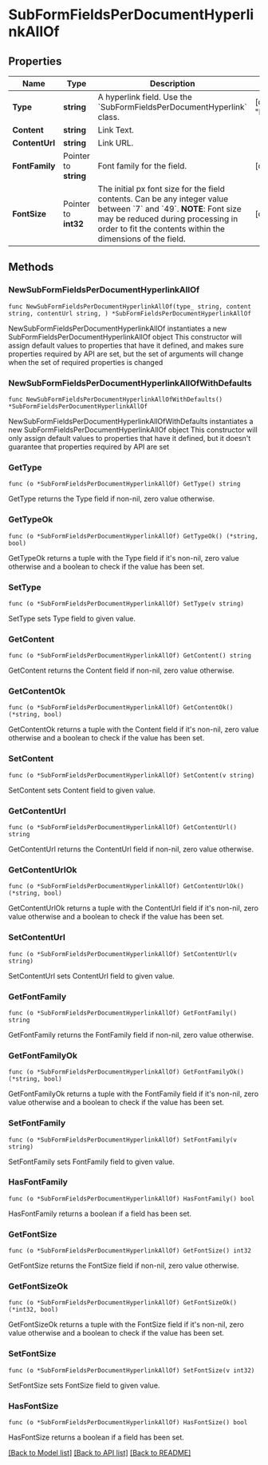 # SubFormFieldsPerDocumentHyperlinkAllOf

## Properties

Name | Type | Description | Notes
------------ | ------------- | ------------- | -------------
**Type** | **string** | A hyperlink field. Use the &#x60;SubFormFieldsPerDocumentHyperlink&#x60; class. | [default to "hyperlink"]
**Content** | **string** | Link Text. | 
**ContentUrl** | **string** | Link URL. | 
**FontFamily** | Pointer to **string** | Font family for the field. | [optional] 
**FontSize** | Pointer to **int32** | The initial px font size for the field contents. Can be any integer value between &#x60;7&#x60; and &#x60;49&#x60;.  **NOTE**: Font size may be reduced during processing in order to fit the contents within the dimensions of the field. | [optional] 

## Methods

### NewSubFormFieldsPerDocumentHyperlinkAllOf

`func NewSubFormFieldsPerDocumentHyperlinkAllOf(type_ string, content string, contentUrl string, ) *SubFormFieldsPerDocumentHyperlinkAllOf`

NewSubFormFieldsPerDocumentHyperlinkAllOf instantiates a new SubFormFieldsPerDocumentHyperlinkAllOf object
This constructor will assign default values to properties that have it defined,
and makes sure properties required by API are set, but the set of arguments
will change when the set of required properties is changed

### NewSubFormFieldsPerDocumentHyperlinkAllOfWithDefaults

`func NewSubFormFieldsPerDocumentHyperlinkAllOfWithDefaults() *SubFormFieldsPerDocumentHyperlinkAllOf`

NewSubFormFieldsPerDocumentHyperlinkAllOfWithDefaults instantiates a new SubFormFieldsPerDocumentHyperlinkAllOf object
This constructor will only assign default values to properties that have it defined,
but it doesn't guarantee that properties required by API are set

### GetType

`func (o *SubFormFieldsPerDocumentHyperlinkAllOf) GetType() string`

GetType returns the Type field if non-nil, zero value otherwise.

### GetTypeOk

`func (o *SubFormFieldsPerDocumentHyperlinkAllOf) GetTypeOk() (*string, bool)`

GetTypeOk returns a tuple with the Type field if it's non-nil, zero value otherwise
and a boolean to check if the value has been set.

### SetType

`func (o *SubFormFieldsPerDocumentHyperlinkAllOf) SetType(v string)`

SetType sets Type field to given value.


### GetContent

`func (o *SubFormFieldsPerDocumentHyperlinkAllOf) GetContent() string`

GetContent returns the Content field if non-nil, zero value otherwise.

### GetContentOk

`func (o *SubFormFieldsPerDocumentHyperlinkAllOf) GetContentOk() (*string, bool)`

GetContentOk returns a tuple with the Content field if it's non-nil, zero value otherwise
and a boolean to check if the value has been set.

### SetContent

`func (o *SubFormFieldsPerDocumentHyperlinkAllOf) SetContent(v string)`

SetContent sets Content field to given value.


### GetContentUrl

`func (o *SubFormFieldsPerDocumentHyperlinkAllOf) GetContentUrl() string`

GetContentUrl returns the ContentUrl field if non-nil, zero value otherwise.

### GetContentUrlOk

`func (o *SubFormFieldsPerDocumentHyperlinkAllOf) GetContentUrlOk() (*string, bool)`

GetContentUrlOk returns a tuple with the ContentUrl field if it's non-nil, zero value otherwise
and a boolean to check if the value has been set.

### SetContentUrl

`func (o *SubFormFieldsPerDocumentHyperlinkAllOf) SetContentUrl(v string)`

SetContentUrl sets ContentUrl field to given value.


### GetFontFamily

`func (o *SubFormFieldsPerDocumentHyperlinkAllOf) GetFontFamily() string`

GetFontFamily returns the FontFamily field if non-nil, zero value otherwise.

### GetFontFamilyOk

`func (o *SubFormFieldsPerDocumentHyperlinkAllOf) GetFontFamilyOk() (*string, bool)`

GetFontFamilyOk returns a tuple with the FontFamily field if it's non-nil, zero value otherwise
and a boolean to check if the value has been set.

### SetFontFamily

`func (o *SubFormFieldsPerDocumentHyperlinkAllOf) SetFontFamily(v string)`

SetFontFamily sets FontFamily field to given value.

### HasFontFamily

`func (o *SubFormFieldsPerDocumentHyperlinkAllOf) HasFontFamily() bool`

HasFontFamily returns a boolean if a field has been set.

### GetFontSize

`func (o *SubFormFieldsPerDocumentHyperlinkAllOf) GetFontSize() int32`

GetFontSize returns the FontSize field if non-nil, zero value otherwise.

### GetFontSizeOk

`func (o *SubFormFieldsPerDocumentHyperlinkAllOf) GetFontSizeOk() (*int32, bool)`

GetFontSizeOk returns a tuple with the FontSize field if it's non-nil, zero value otherwise
and a boolean to check if the value has been set.

### SetFontSize

`func (o *SubFormFieldsPerDocumentHyperlinkAllOf) SetFontSize(v int32)`

SetFontSize sets FontSize field to given value.

### HasFontSize

`func (o *SubFormFieldsPerDocumentHyperlinkAllOf) HasFontSize() bool`

HasFontSize returns a boolean if a field has been set.


[[Back to Model list]](../README.md#documentation-for-models) [[Back to API list]](../README.md#documentation-for-api-endpoints) [[Back to README]](../README.md)


